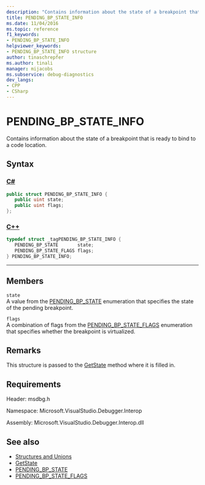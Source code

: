```yaml
---
description: "Contains information about the state of a breakpoint that is ready to bind to a code location."
title: PENDING_BP_STATE_INFO
ms.date: 11/04/2016
ms.topic: reference
f1_keywords:
- PENDING_BP_STATE_INFO
helpviewer_keywords:
- PENDING_BP_STATE_INFO structure
author: tinaschrepfer
ms.author: tinali
manager: mijacobs
ms.subservice: debug-diagnostics
dev_langs:
- CPP
- CSharp
---
```

# PENDING_BP_STATE_INFO

Contains information about the state of a breakpoint that is ready to bind to a code location.

## Syntax

### [C#](#tab/csharp)
```csharp
public struct PENDING_BP_STATE_INFO { 
   public uint state;
   public uint flags;
};
```
### [C++](#tab/cpp)
```cpp
typedef struct _tagPENDING_BP_STATE_INFO { 
   PENDING_BP_STATE       state;
   PENDING_BP_STATE_FLAGS flags;
} PENDING_BP_STATE_INFO;
```
---

## Members
 `state`\
 A value from the [PENDING_BP_STATE](../../../extensibility/debugger/reference/pending-bp-state.md) enumeration that specifies the state of the pending breakpoint.

 `flags`\
 A combination of flags from the [PENDING_BP_STATE_FLAGS](../../../extensibility/debugger/reference/pending-bp-state-flags.md) enumeration that specifies whether the breakpoint is virtualized.

## Remarks
 This structure is passed to the [GetState](../../../extensibility/debugger/reference/idebugpendingbreakpoint2-getstate.md) method where it is filled in.

## Requirements
 Header: msdbg.h

 Namespace: Microsoft.VisualStudio.Debugger.Interop

 Assembly: Microsoft.VisualStudio.Debugger.Interop.dll

## See also
- [Structures and Unions](../../../extensibility/debugger/reference/structures-and-unions.md)
- [GetState](../../../extensibility/debugger/reference/idebugpendingbreakpoint2-getstate.md)
- [PENDING_BP_STATE](../../../extensibility/debugger/reference/pending-bp-state.md)
- [PENDING_BP_STATE_FLAGS](../../../extensibility/debugger/reference/pending-bp-state-flags.md)
